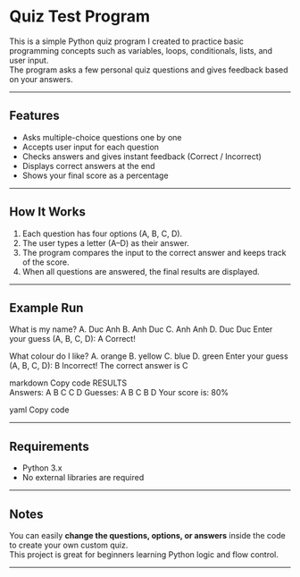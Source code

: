 # Quiz Test Program

This is a simple Python quiz program I created to practice basic programming concepts such as variables, loops, conditionals, lists, and user input.  
The program asks a few personal quiz questions and gives feedback based on your answers.

---

## Features

- Asks multiple-choice questions one by one  
- Accepts user input for each question  
- Checks answers and gives instant feedback (Correct / Incorrect)  
- Displays correct answers at the end  
- Shows your final score as a percentage  

---

## How It Works

1. Each question has four options (A, B, C, D).  
2. The user types a letter (A–D) as their answer.  
3. The program compares the input to the correct answer and keeps track of the score.  
4. When all questions are answered, the final results are displayed.

---

## Example Run

What is my name?
A. Duc Anh
B. Anh Duc
C. Anh Anh
D. Duc Duc
Enter your guess (A, B, C, D): A
Correct!

What colour do I like?
A. orange
B. yellow
C. blue
D. green
Enter your guess (A, B, C, D): B
Incorrect!
The correct answer is C

markdown
Copy code
      RESULTS             
Answers: A B C C D
Guesses: A B C B D
Your score is: 80%

yaml
Copy code

---

## Requirements

- Python 3.x  
- No external libraries are required  

---

## Notes

You can easily **change the questions, options, or answers** inside the code to create your own custom quiz.  
This project is great for beginners learning Python logic and flow control.

---








